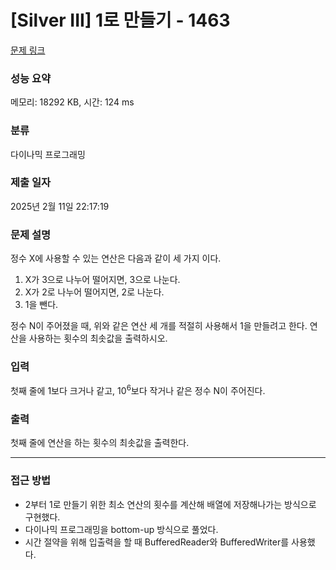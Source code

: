 # [Silver III] 1로 만들기 - 1463 

[문제 링크](https://www.acmicpc.net/problem/1463) 

### 성능 요약

메모리: 18292 KB, 시간: 124 ms

### 분류

다이나믹 프로그래밍

### 제출 일자

2025년 2월 11일 22:17:19

### 문제 설명

<p>정수 X에 사용할 수 있는 연산은 다음과 같이 세 가지 이다.</p>

<ol>
	<li>X가 3으로 나누어 떨어지면, 3으로 나눈다.</li>
	<li>X가 2로 나누어 떨어지면, 2로 나눈다.</li>
	<li>1을 뺀다.</li>
</ol>

<p>정수 N이 주어졌을 때, 위와 같은 연산 세 개를 적절히 사용해서 1을 만들려고 한다. 연산을 사용하는 횟수의 최솟값을 출력하시오.</p>

### 입력 

 <p>첫째 줄에 1보다 크거나 같고, 10<sup>6</sup>보다 작거나 같은 정수 N이 주어진다.</p>

### 출력 

 <p>첫째 줄에 연산을 하는 횟수의 최솟값을 출력한다.</p>

***

### 접근 방법
- 2부터 1로 만들기 위한 최소 연산의 횟수를 계산해 배열에 저장해나가는 방식으로 구현했다.
- 다이나믹 프로그래밍을 bottom-up 방식으로 풀었다.
- 시간 절약을 위해 입출력을 할 때 BufferedReader와 BufferedWriter를 사용했다.
